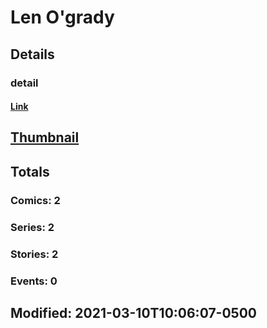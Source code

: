 # Len  O'grady 
## Details
### detail
#### [Link](http://marvel.com/comics/creators/14012/len_ogrady?utm_campaign=apiRef&utm_source=225578a89fc76f3d20fbffda5d17a88d)
## [Thumbnail](http://i.annihil.us/u/prod/marvel/i/mg/b/40/image_not_available.jpg)
## Totals
### Comics: 2
### Series: 2
### Stories: 2
### Events: 0
## Modified: 2021-03-10T10:06:07-0500